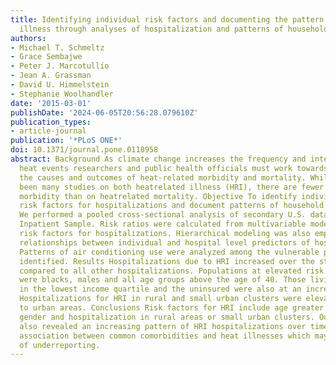```yaml
---
title: Identifying individual risk factors and documenting the pattern of heat-related
  illness through analyses of hospitalization and patterns of household cooling
authors:
- Michael T. Schmeltz
- Grace Sembajwe
- Peter J. Marcotullio
- Jean A. Grassman
- David U. Himmelstein
- Stephanie Woolhandler
date: '2015-03-01'
publishDate: '2024-06-05T20:56:28.079610Z'
publication_types:
- article-journal
publication: '*PLoS ONE*'
doi: 10.1371/journal.pone.0118958
abstract: Background As climate change increases the frequency and intensity of extreme
  heat events researchers and public health officials must work towards understanding
  the causes and outcomes of heat-related morbidity and mortality. While there have
  been many studies on both heatrelated illness (HRI), there are fewer on heat-related
  morbidity than on heatrelated mortality. Objective To identify individual and environmental
  risk factors for hospitalizations and document patterns of household cooling. Methods
  We performed a pooled cross-sectional analysis of secondary U.S. data, the Nationwide
  Inpatient Sample. Risk ratios were calculated from multivariable models to identify
  risk factors for hospitalizations. Hierarchical modeling was also employed to identify
  relationships between individual and hospital level predictors of hospitalizations.
  Patterns of air conditioning use were analyzed among the vulnerable populations
  identified. Results Hospitalizations due to HRI increased over the study period
  compared to all other hospitalizations. Populations at elevated risk for HRI hospitalization
  were blacks, males and all age groups above the age of 40. Those living in zip-codes
  in the lowest income quartile and the uninsured were also at an increased risk.
  Hospitalizations for HRI in rural and small urban clusters were elevated, compared
  to urban areas. Conclusions Risk factors for HRI include age greater than 40, male
  gender and hospitalization in rural areas or small urban clusters. Our analysis
  also revealed an increasing pattern of HRI hospitalizations over time and decreased
  association between common comorbidities and heat illnesses which may be indicative
  of underreporting.
---
```

